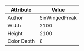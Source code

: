 # 
| Attribute | Value |
| ---  | ---     |
| Author | SixWingedFreak |
| Width | 2100 |
| Height | 2100 |
| Color Depth | 8 |
